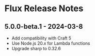# Flux Release Notes

## 5.0.0-beta.1 - 2024-03-8

- Add compatibility with Craft 5
- Use Node.js 20.x for Lambda functions
- Upgrade sharp to 0.32.6

